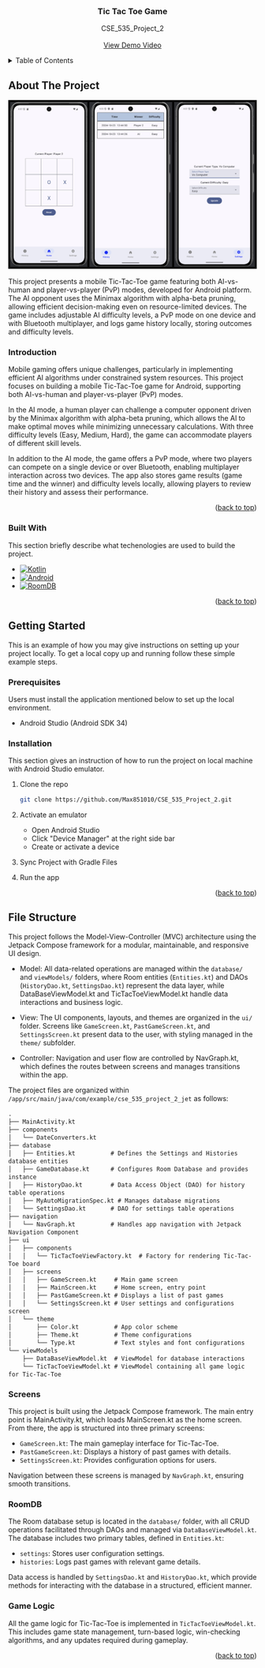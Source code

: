 <!-- Improved compatibility of back to top link: See: https://github.com/othneildrew/Best-README-Template/pull/73 -->
<a id="readme-top"></a>
<!--
*** Thanks for checking out the Best-README-Template. If you have a suggestion
*** that would make this better, please fork the repo and create a pull request
*** or simply open an issue with the tag "enhancement".
*** Don't forget to give the project a star!
*** Thanks again! Now go create something AMAZING! :D
-->



<!-- PROJECT SHIELDS -->
<!--
*** I'm using markdown "reference style" links for readability.
*** Reference links are enclosed in brackets [ ] instead of parentheses ( ).
*** See the bottom of this document for the declaration of the reference variables
*** for contributors-url, forks-url, etc. This is an optional, concise syntax you may use.
*** https://www.markdownguide.org/basic-syntax/#reference-style-links
-->
<!--
[![Contributors][contributors-shield]][contributors-url]
[![Forks][forks-shield]][forks-url]
[![Stargazers][stars-shield]][stars-url]
[![Issues][issues-shield]][issues-url]
[![MIT License][license-shield]][license-url]
[![LinkedIn][linkedin-shield]][linkedin-url]
-->


<!-- PROJECT LOGO -->
<br />
<div align="center">
  <a href="https://github.com/othneildrew/Best-README-Template">
  </a>

  <h3 align="center">Tic Tac Toe Game</h3>

  <p align="center">
    CSE_535_Project_2
    <br />
    <br />
    <a href="https://youtu.be/EC9uGuIxjCg">View Demo Video</a>
  </p>
</div>



<!-- TABLE OF CONTENTS -->
<details>
  <summary>Table of Contents</summary>
  <ol>
    <li>
      <a href="#about-the-project">About The Project</a>
      <ul>
        <li><a href="#built-with">Built With</a></li>
      </ul>
    </li>
    <li>
      <a href="#getting-started">Getting Started</a>
      <ul>
        <li><a href="#prerequisites">Prerequisites</a></li>
        <li><a href="#installation">Installation</a></li>
      </ul>
    </li>
    <li><a href="#file-structure">File Structure</a></li>
  </ol>
</details>



<!-- ABOUT THE PROJECT -->
## About The Project

[![Product Name Screen Shot][product-screenshot]](https://example.com)

This project presents a mobile Tic-Tac-Toe game featuring both AI-vs-human and player-vs-player (PvP) modes, developed for Android platform. The AI opponent uses the Minimax algorithm with alpha-beta pruning, allowing efficient decision-making even on resource-limited devices. The game includes adjustable AI difficulty levels, a PvP mode on one device and with Bluetooth multiplayer, and logs game history locally, storing outcomes and difficulty levels.

### Introduction
Mobile gaming offers unique challenges, particularly in implementing efficient AI algorithms under constrained system resources. This project focuses on building a mobile Tic-Tac-Toe game for Android, supporting both AI-vs-human and player-vs-player (PvP) modes.

In the AI mode, a human player can challenge a computer opponent driven by the Minimax algorithm with alpha-beta pruning, which allows the AI to make optimal moves while minimizing unnecessary calculations. With three difficulty levels (Easy, Medium, Hard), the game can accommodate players of different skill levels.

In addition to the AI mode, the game offers a PvP mode, where two players can compete on a single device or over Bluetooth, enabling multiplayer interaction across two devices. The app also stores game results (game time and the winner) and difficulty levels locally, allowing players to review their history and assess their performance.


<p align="right">(<a href="#readme-top">back to top</a>)</p>



### Built With

This section briefly describe what techenologies are used to build the project.

* [![Kotlin][Kotlinlang.org]][Kotlin-url]
* [![Android][Android]][Android-url]
* [![RoomDB][RoomDB]][RoomDB-url]

<p align="right">(<a href="#readme-top">back to top</a>)</p>



<!-- GETTING STARTED -->
## Getting Started

This is an example of how you may give instructions on setting up your project locally.
To get a local copy up and running follow these simple example steps.

### Prerequisites

Users must install the application mentioned below to set up the local environment.

* Android Studio (Android SDK 34)

### Installation

This section gives an instruction of how to run the project on local machine with Android Studio emulator.

1. Clone the repo
   ```sh
   git clone https://github.com/Max851010/CSE_535_Project_2.git
   ```

2. Activate an emulator
    * Open Android Studio
    * Click "Device Manager" at the right side bar
    * Create or activate a device

3. Sync Project with Gradle Files

4. Run the app


<p align="right">(<a href="#readme-top">back to top</a>)</p>



## File Structure

This project follows the Model-View-Controller (MVC) architecture using the Jetpack Compose framework for a modular, maintainable, and responsive UI design.

- Model: All data-related operations are managed within the `database/` and `viewModels/` folders, where Room entities (`Entities.kt`) and DAOs (`HistoryDao.kt`, `SettingsDao.kt`) represent the data layer, while DataBaseViewModel.kt and TicTacToeViewModel.kt handle data interactions and business logic.

- View: The UI components, layouts, and themes are organized in the `ui/` folder. Screens like `GameScreen.kt`, `PastGameScreen.kt`, and `SettingsScreen.kt` present data to the user, with styling managed in the `theme/` subfolder.

- Controller: Navigation and user flow are controlled by NavGraph.kt, which defines the routes between screens and manages transitions within the app.

The project files are organized within `/app/src/main/java/com/example/cse_535_project_2_jet` as follows:

```shell
.
├── MainActivity.kt
├── components
│   └── DateConverters.kt
├── database
│   ├── Entities.kt          # Defines the Settings and Histories database entities
│   ├── GameDatabase.kt      # Configures Room Database and provides instance
│   ├── HistoryDao.kt        # Data Access Object (DAO) for history table operations
│   ├── MyAutoMigrationSpec.kt # Manages database migrations
│   └── SettingsDao.kt       # DAO for settings table operations
├── navigation
│   └── NavGraph.kt          # Handles app navigation with Jetpack Navigation Component
├── ui
│   ├── components
│   │   └── TicTacToeViewFactory.kt  # Factory for rendering Tic-Tac-Toe board
│   ├── screens
│   │   ├── GameScreen.kt     # Main game screen
│   │   ├── MainScreen.kt     # Home screen, entry point
│   │   ├── PastGameScreen.kt # Displays a list of past games
│   │   └── SettingsScreen.kt # User settings and configurations screen
│   └── theme
│       ├── Color.kt          # App color scheme
│       ├── Theme.kt          # Theme configurations
│       └── Type.kt           # Text styles and font configurations
└── viewModels
    ├── DataBaseViewModel.kt  # ViewModel for database interactions
    └── TicTacToeViewModel.kt # ViewModel containing all game logic for Tic-Tac-Toe
```

### Screens
This project is built using the Jetpack Compose framework. The main entry point is MainActivity.kt, which loads MainScreen.kt as the home screen. From there, the app is structured into three primary screens:

- `GameScreen.kt`: The main gameplay interface for Tic-Tac-Toe.
- `PastGameScreen.kt`: Displays a history of past games with details.
- `SettingsScreen.kt`: Provides configuration options for users.

Navigation between these screens is managed by `NavGraph.kt`, ensuring smooth transitions.

### RoomDB
The Room database setup is located in the `database/` folder, with all CRUD operations facilitated through DAOs and managed via `DataBaseViewModel.kt`. The database includes two primary tables, defined in `Entities.kt`:

- `settings`: Stores user configuration settings.
- `histories`: Logs past games with relevant game details.

Data access is handled by `SettingsDao.kt` and `HistoryDao.kt`, which provide methods for interacting with the database in a structured, efficient manner.

### Game Logic
All the game logic for Tic-Tac-Toe is implemented in `TicTacToeViewModel.kt`. This includes game state management, turn-based logic, win-checking algorithms, and any updates required during gameplay.

<p align="right">(<a href="#readme-top">back to top</a>)</p>


<!-- MARKDOWN LINKS & IMAGES -->
<!-- https://www.markdownguide.org/basic-syntax/#reference-style-links -->
[contributors-shield]: https://img.shields.io/github/contributors/othneildrew/Best-README-Template.svg?style=for-the-badge
[contributors-url]: https://github.com/othneildrew/Best-README-Template/graphs/contributors
[forks-shield]: https://img.shields.io/github/forks/othneildrew/Best-README-Template.svg?style=for-the-badge
[forks-url]: https://github.com/othneildrew/Best-README-Template/network/members
[stars-shield]: https://img.shields.io/github/stars/othneildrew/Best-README-Template.svg?style=for-the-badge
[stars-url]: https://github.com/othneildrew/Best-README-Template/stargazers
[issues-shield]: https://img.shields.io/github/issues/othneildrew/Best-README-Template.svg?style=for-the-badge
[issues-url]: https://github.com/othneildrew/Best-README-Template/issues
[license-shield]: https://img.shields.io/github/license/othneildrew/Best-README-Template.svg?style=for-the-badge
[license-url]: https://github.com/othneildrew/Best-README-Template/blob/master/LICENSE.txt
[linkedin-shield]: https://img.shields.io/badge/-LinkedIn-black.svg?style=for-the-badge&logo=linkedin&colorB=555
[linkedin-url]: https://linkedin.com/in/othneildrew
[product-screenshot]: images/demopic.jpg
[Kotlinlang.org]: https://img.shields.io/badge/Kotlin-563D7C?style=for-the-badge&logo=kotlin&logoColor=white
[Kotlin-url]: https://kotlinlang.org/
[Android]: https://img.shields.io/badge/Android-35495E?style=for-the-badge&logo=android&logoColor=4FC08D
[Android-url]: https://www.android.com/
[RoomDB]: https://img.shields.io/badge/Roomdb-20232A?style=for-the-badge&logo=android&logoColor=4FC08D
[RoomDB-url]: https://developer.android.com/reference/android/arch/persistence/room/RoomDatabase